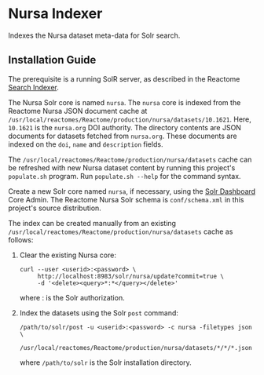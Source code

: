 Nursa Indexer
=============
Indexes the Nursa dataset meta-data for Solr search.

Installation Guide
------------------
The prerequisite is a running SolR server, as described in the Reactome
[Search Indexer](https://github.com/reactome/search-indexer/).

The Nursa Solr core is named `nursa`. The `nursa` core is indexed
from the Reactome Nursa JSON document cache at
`/usr/local/reactomes/Reactome/production/nursa/datasets/10.1621`.
Here, `10.1621` is the `nursa.org` DOI authority. The directory contents
are JSON documents for datasets fetched from `nursa.org`. These documents
are indexed on the `doi`, `name` and `description` fields.

The `/usr/local/reactomes/Reactome/production/nursa/datasets`
cache can be refreshed with new Nursa dataset content by running this
project's `populate.sh` program. Run `populate.sh --help` for the command
syntax.

Create a new Solr core named `nursa`, if necessary, using the
[Solr Dashboard](http://localhost:8983/solr) Core Admin. The Reactome
Nursa Solr schema is `conf/schema.xml` in this project's source
distribution.

The index can be created manually from an existing
`/usr/local/reactomes/Reactome/production/nursa/datasets` cache as follows:

1. Clear the existing Nursa core:

       curl --user <userid>:<password> \
            http://localhost:8983/solr/nursa/update?commit=true \
            -d '<delete><query>*:*</query></delete>'

   where <userid>:<password> is the Solr authorization.

2. Index the datasets using the Solr `post` command:

       /path/to/solr/post -u <userid>:<password> -c nursa -filetypes json \
            /usr/local/reactomes/Reactome/production/nursa/datasets/*/*/*.json

   where `/path/to/solr` is the Solr installation directory.
